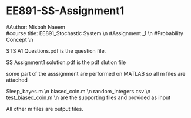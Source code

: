 # EE891-SS-Assignment1


#Author: Misbah Naeem  <br/>
#course title: EE891_Stochastic System \n
#Assignment _1 \n
#Probability Concept \n

STS A1 Questions.pdf is the question file.

SS Assignment1 solution.pdf is the pdf slution file

some part of the asssignment are performed on MATLAB so all m files are attached 

Sleep_bayes.m \n
biased_coin.m \n
random_integers.csv \n
test_biased_coin.m  \n
are the supporting files and provided as input

All other m files are output files. 



